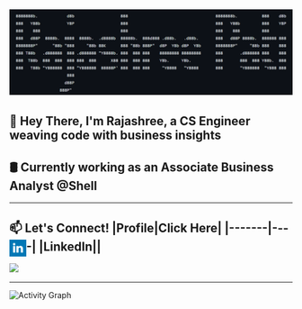 ![Rajashree's Banner](https://github.com/Rajashree19/Rajashree19/blob/main/assets/Banner.PNG)
---------------------
## 🌸 Hey There, I'm Rajashree, a CS Engineer weaving code with business insights

## 🛢️ Currently working as an Associate Business Analyst @Shell
---------------------
📫 Let's Connect!
|Profile|Click Here|
|-------|----|
|LinkedIn|<a href="https://www.linkedin.com/in/rajashree-pati/"><img align="left" alt="Arya's LinkedIn" width="30px" src="https://github.com/edent/SuperTinyIcons/blob/master/images/svg/linkedin.svg" /></a>|
---------------------

<img src="https://github-profile-trophy.vercel.app/?username=Rajashree19&theme=onedark&column=7&margin-w=15&margin-h=15%20(https://github.com/ryo-ma/github-profile-trophy)">

---------------------

![Activity Graph](https://activity-graph.herokuapp.com/graph?username=Rajashree19&theme=react-dark&area=true)